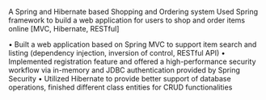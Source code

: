 A Spring and Hibernate based Shopping and Ordering system
Used Spring framework to build a web application for users to shop and order items online [MVC, Hibernate, RESTful]

• Built a web application based on Spring MVC to support item search and listing (dependency injection, inversion of control, RESTful API)
• Implemented registration feature and offered a high-performance security workflow via in-memory and JDBC authentication provided by Spring Security
• Utilized Hibernate to provide better support of database operations, finished different class entities for CRUD functionalities
